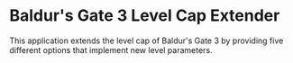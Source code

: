 # Baldur's Gate 3 Level Cap Extender
This application extends the level cap of Baldur's Gate 3 by providing five different options that implement new level parameters.

